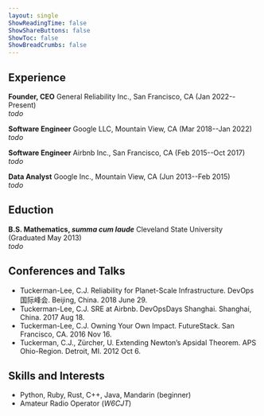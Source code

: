 ```yaml
---
layout: single
ShowReadingTime: false
ShowShareButtons: false
ShowToc: false
ShowBreadCrumbs: false
---
```

## Experience

**Founder, CEO** General Reliability Inc., San Francisco, CA (Jan 2022--Present)  
_todo_ 

**Software Engineer** Google LLC, Mountain View, CA (Mar 2018--Jan 2022)  
_todo_

**Software Engineer** Airbnb Inc., San Francisco, CA (Feb 2015--Oct 2017)  
_todo_

**Data Analyst** Google Inc., Mountain View, CA (Jun 2013--Feb 2015)  
_todo_

## Eduction

**B.S. Mathematics, _summa cum laude_** Cleveland State University (Graduated May 2013)  
_todo_

## Conferences and Talks

- Tuckerman-Lee, C.J. Reliability for Planet-Scale Infrastructure. DevOps国际峰会. Beijing, China. 2018 June 29.
- Tuckerman-Lee, C.J. SRE at Airbnb. DevOpsDays Shanghai. Shanghai, China. 2017 Aug 18.
- Tuckerman-Lee, C.J. Owning Your Own Impact. FutureStack. San Francisco, CA. 2016 Nov 16.
- Tuckerman, C.J., Zürcher, U. Extending Newton’s Apsidal Theorem. APS Ohio-Region. Detroit, MI. 2012 Oct 6.

## Skills and Interests

- Python, Ruby, Rust, C++, Java, Mandarin (beginner)
- Amateur Radio Operator (_W6CJT_) 
